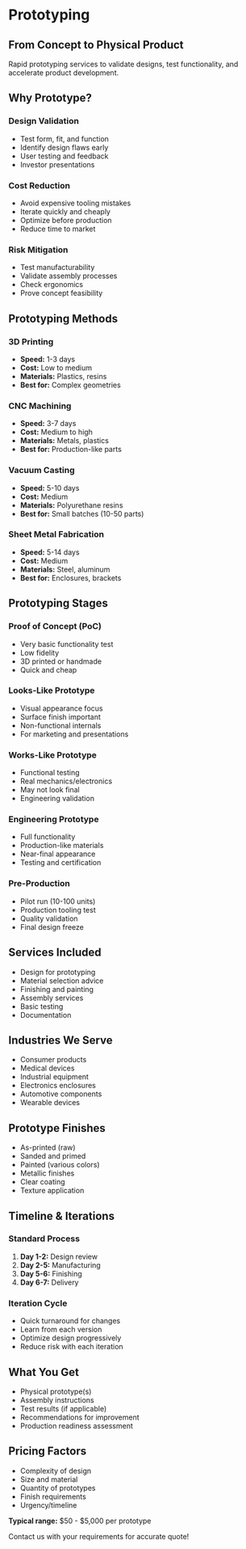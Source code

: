 # Prototyping

## From Concept to Physical Product

Rapid prototyping services to validate designs, test functionality, and accelerate product development.

## Why Prototype?

### Design Validation
- Test form, fit, and function
- Identify design flaws early
- User testing and feedback
- Investor presentations

### Cost Reduction
- Avoid expensive tooling mistakes
- Iterate quickly and cheaply
- Optimize before production
- Reduce time to market

### Risk Mitigation
- Test manufacturability
- Validate assembly processes
- Check ergonomics
- Prove concept feasibility

## Prototyping Methods

### 3D Printing
- **Speed:** 1-3 days
- **Cost:** Low to medium
- **Materials:** Plastics, resins
- **Best for:** Complex geometries

### CNC Machining
- **Speed:** 3-7 days
- **Cost:** Medium to high
- **Materials:** Metals, plastics
- **Best for:** Production-like parts

### Vacuum Casting
- **Speed:** 5-10 days
- **Cost:** Medium
- **Materials:** Polyurethane resins
- **Best for:** Small batches (10-50 parts)

### Sheet Metal Fabrication
- **Speed:** 5-14 days
- **Cost:** Medium
- **Materials:** Steel, aluminum
- **Best for:** Enclosures, brackets

## Prototyping Stages

### Proof of Concept (PoC)
- Very basic functionality test
- Low fidelity
- 3D printed or handmade
- Quick and cheap

### Looks-Like Prototype
- Visual appearance focus
- Surface finish important
- Non-functional internals
- For marketing and presentations

### Works-Like Prototype
- Functional testing
- Real mechanics/electronics
- May not look final
- Engineering validation

### Engineering Prototype
- Full functionality
- Production-like materials
- Near-final appearance
- Testing and certification

### Pre-Production
- Pilot run (10-100 units)
- Production tooling test
- Quality validation
- Final design freeze

## Services Included

- Design for prototyping
- Material selection advice
- Finishing and painting
- Assembly services
- Basic testing
- Documentation

## Industries We Serve

- Consumer products
- Medical devices
- Industrial equipment
- Electronics enclosures
- Automotive components
- Wearable devices

## Prototype Finishes

- As-printed (raw)
- Sanded and primed
- Painted (various colors)
- Metallic finishes
- Clear coating
- Texture application

## Timeline & Iterations

### Standard Process
1. **Day 1-2:** Design review
2. **Day 2-5:** Manufacturing
3. **Day 5-6:** Finishing
4. **Day 6-7:** Delivery

### Iteration Cycle
- Quick turnaround for changes
- Learn from each version
- Optimize design progressively
- Reduce risk with each iteration

## What You Get

- Physical prototype(s)
- Assembly instructions
- Test results (if applicable)
- Recommendations for improvement
- Production readiness assessment

## Pricing Factors

- Complexity of design
- Size and material
- Quantity of prototypes
- Finish requirements
- Urgency/timeline

**Typical range:** $50 - $5,000 per prototype

Contact us with your requirements for accurate quote!
